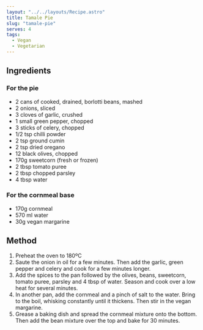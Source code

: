 ```yaml
---
layout: "../../layouts/Recipe.astro"
title: Tamale Pie
slug: "tamale-pie"
serves: 4
tags:
  - Vegan
  - Vegetarian
---
```


## Ingredients


### For the pie

- 2 cans of cooked, drained, borlotti beans, mashed
- 2 onions, sliced
- 3 cloves of garlic, crushed
- 1 small green pepper, chopped
- 3 sticks of celery, chopped
- 1/2 tsp chilli powder
- 2 tsp ground cumin
- 2 tsp dried oregano
- 12 black olives, chopped
- 170g sweetcorn (fresh or frozen)
- 2 tbsp tomato puree
- 2 tbsp chopped parsley
- 4 tbsp water

### For the cornmeal base

- 170g cornmeal
- 570 ml water
- 30g vegan margarine

## Method

1. Preheat the oven to 180ºC
1. Saute the onion in oil for a few minutes. Then add the garlic, green pepper and celery and cook for a few minutes longer.
1. Add the spices to the pan followed by the olives, beans, sweetcorn, tomato puree, parsley and 4 tbsp of water. Season and cook over a low heat for several minutes.
1. In another pan, add the cornmeal and a pinch of salt to the water. Bring to the boil, whisking constantly until it thickens. Then stir in the vegan margarine.
1. Grease a baking dish and spread the cornmeal mixture onto the bottom. Then add the bean mixture over the top and bake for 30 minutes.